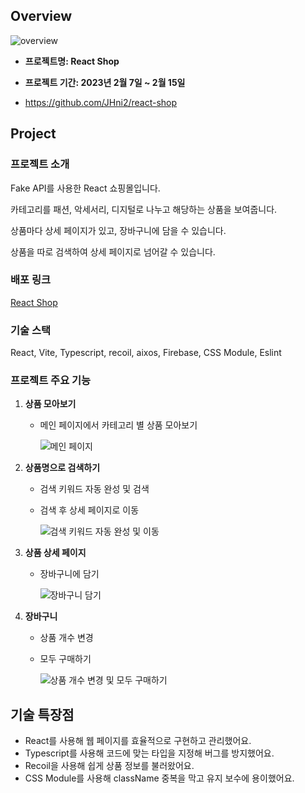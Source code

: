 ## Overview

![overview](https://github.com/BuD2023/BuDFrontend/assets/105628384/35f545ae-485d-49f1-a368-f273fb587779)


- **프로젝트명: React Shop**
- **프로젝트 기간: 2023년 2월 7일 ~ 2월 15일**

- https://github.com/JHni2/react-shop


## Project

### 프로젝트 소개

Fake API를 사용한 React 쇼핑몰입니다.

카테고리를 패션, 악세서리, 디지털로 나누고 해당하는 상품을 보여줍니다.

상품마다 상세 페이지가 있고, 장바구니에 담을 수 있습니다.

상품을 따로 검색하여 상세 페이지로 넘어갈 수 있습니다.

### **배포 링크**

[React Shop](https://react-shop-one-pi.vercel.app/)

### **기술 스택**

React, Vite, Typescript, recoil, aixos, Firebase, CSS Module, Eslint

### 프로젝트 주요 기능

1.  **상품 모아보기**
    - 메인 페이지에서 카테고리 별 상품 모아보기
        
        ![메인 페이지](https://github.com/JHni2/Portfolio/assets/105628384/8e5cd542-37f2-45a9-9a23-333a1da1d0fb)

        

1.  **상품명으로 검색하기**
    - 검색 키워드 자동 완성 및 검색
    - 검색 후 상세 페이지로 이동
        
        ![검색 키워드 자동 완성 및 이동](https://github.com/JHni2/Portfolio/assets/105628384/8a9b7d92-7202-41a9-9862-936e4c5503d0)

        

1. **상품 상세 페이지**
    - 장바구니에 담기
        
        ![장바구니 담기](https://github.com/JHni2/Portfolio/assets/105628384/238e1060-d431-4e1a-bad3-a67d3f1c4ca0)


1. **장바구니**
    - 상품 개수 변경
    - 모두 구매하기
        
        ![상품 개수 변경 및 모두 구매하기](https://github.com/JHni2/Portfolio/assets/105628384/c2f5d28d-b0f1-4eda-9213-42667071f4a3)

        

## 기술 특장점

- React를 사용해 웹 페이지를 효율적으로 구현하고 관리했어요.
- Typescript를 사용해 코드에 맞는 타입을 지정해 버그를 방지했어요.
- Recoil을 사용해 쉽게 상품 정보를 불러왔어요.
- CSS Module를 사용해 className 중복을 막고 유지 보수에 용이했어요.
